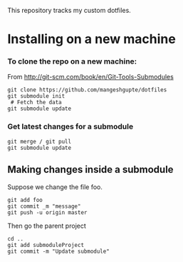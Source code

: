 This repository tracks my custom dotfiles.

 # Installing on a new machine

 ### To clone the repo on a new machine:
From http://git-scm.com/book/en/Git-Tools-Submodules

```Shell
git clone https://github.com/mangeshgupte/dotfiles
git submodule init
 # Fetch the data
git submodule update
```

 ### Get latest changes for a submodule
```Shell
git merge / git pull
git submodule update
```

 ## Making changes inside a submodule

Suppose we change the file foo.
```Shell
git add foo
git commit _m "message"
git push -u origin master
```

Then go the parent project
```Shell
cd ..
git add submoduleProject
git commit -m "Update submodule"
```
